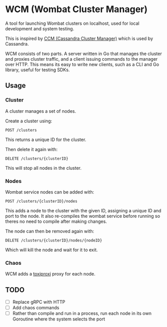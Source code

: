 # WCM (Wombat Cluster Manager)

A tool for launching Wombat clusters on localhost, used for local development
and system testing.

This is inspired by [CCM (Cassandra Cluster Manager)](https://github.com/riptano/ccm)
which is used by Cassandra.

WCM consists of two parts. A server written in Go that manages the cluster and
proxies cluster traffic, and a client issuing commands to the manager over HTTP.
This means its easy to write new clients, such as a CLI and Go library, useful
for testing SDKs.

## Usage

### Cluster
A cluster manages a set of nodes.

Create a cluster using:
```
POST /clusters
```
This returns a unique ID for the cluster.

Then delete it again with:
```
DELETE /clusters/{clusterID}
```
This will stop all nodes in the cluster.

### Nodes
Wombat service nodes can be added with:
```
POST /clusters/{clusterID}/nodes
```
This adds a node to the cluster with the given ID, assigning a unique ID and
port to the node. It also re-compiles the wombat service before running so
theres no need to compile after making changes.

The node can then be removed again with:
```
DELETE /clusters/{clusterID}/nodes/{nodeID}
```
Which will kill the node and wait for it to exit.

### Chaos
WCM adds a [toxiproxi](https://github.com/Shopify/toxiproxy) proxy for each
node.

## TODO
- [ ] Replace gRPC with HTTP
- [ ] Add chaos commands
- [ ] Rather than compile and run in a process, run each node in its own
Goroutine where the system selects the port
